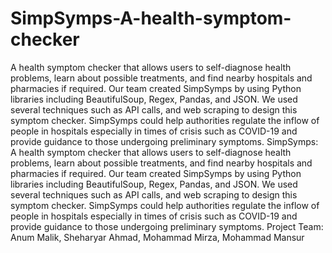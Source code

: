 # SimpSymps-A-health-symptom-checker
A health symptom checker that allows users to self-diagnose health problems, learn about possible treatments, and find nearby hospitals and pharmacies if required. Our team created SimpSymps by using Python libraries including BeautifulSoup, Regex, Pandas, and JSON. We used several techniques such as API calls, and web scraping to design this symptom checker. SimpSymps could help authorities regulate the inflow of people in hospitals especially in times of crisis such as COVID-19 and provide guidance to those undergoing preliminary symptoms. 
SimpSymps: A health symptom checker that allows users to self-diagnose health problems, learn about possible treatments, and find nearby hospitals and pharmacies if required. Our team created SimpSymps by using Python libraries including BeautifulSoup, Regex, Pandas, and JSON. We used several techniques such as API calls, and web scraping to design this symptom checker. SimpSymps could help authorities regulate the inflow of people in hospitals especially in times of crisis such as COVID-19 and provide guidance to those undergoing preliminary symptoms. 
Project Team: Anum Malik, Sheharyar Ahmad, Mohammad Mirza, Mohammad Mansur
